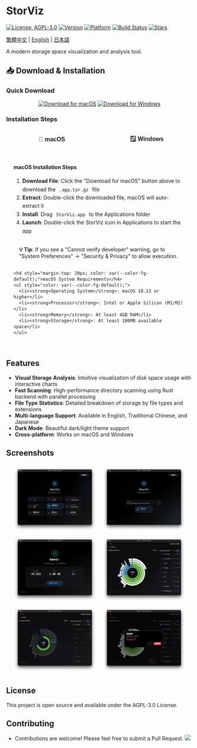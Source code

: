 # StorViz

[![License: AGPL-3.0](https://img.shields.io/badge/License-AGPL--3.0-blue.svg)](https://opensource.org/licenses/AGPL-3.0)
[![Version](https://img.shields.io/badge/version-1.0.0--rc.3-green.svg)](https://github.com/ExpTechTW/StorViz/releases)
[![Platform](https://img.shields.io/badge/platform-macOS%20%7C%20Windows-lightgrey.svg)](https://github.com/ExpTechTW/StorViz/releases)
[![Build Status](https://github.com/ExpTechTW/StorViz/workflows/CI%20Build%20Check/badge.svg)](https://github.com/ExpTechTW/StorViz/actions)
[![Stars](https://img.shields.io/github/stars/ExpTechTW/StorViz?style=social)](https://github.com/ExpTechTW/StorViz)

[繁體中文](README.md) | [English](README.en.md) | [日本語](README.ja.md)

A modern storage space visualization and analysis tool.

## 📥 Download & Installation

### Quick Download

<div align="center">

[![Download for macOS](https://img.shields.io/badge/Download-macOS-black?style=for-the-badge&logo=apple)](https://github.com/ExpTechTW/StorViz/releases/latest/download/StorViz_universal.app.tar.gz)
[![Download for Windows](https://img.shields.io/badge/Download-Windows-blue?style=for-the-badge&logo=windows)](https://github.com/ExpTechTW/StorViz/releases/latest/download/StorViz_1.0.0-rc.3_x64-setup.exe)

</div>

### Installation Steps

<div style="margin: 20px 0;">
  <div style="display: flex; border-bottom: 2px solid var(--color-border-default); margin-bottom: 20px;">
    <button onclick="showTab('macos')" id="macos-tab" style="flex: 1; padding: 12px 20px; border: none; background: var(--color-accent-emphasis); color: var(--color-fg-on-emphasis); cursor: pointer; font-size: 16px; font-weight: bold; border-radius: 8px 8px 0 0; margin-right: 5px;">🍎 macOS</button>
    <button onclick="showTab('windows')" id="windows-tab" style="flex: 1; padding: 12px 20px; border: none; background: var(--color-btn-bg); color: var(--color-fg-default); cursor: pointer; font-size: 16px; font-weight: bold; border-radius: 8px 8px 0 0; margin-left: 5px;">🪟 Windows</button>
  </div>
  
  <div id="macos-content" style="display: block; padding: 20px; background: var(--color-canvas-subtle); border-radius: 0 0 8px 8px; border: 1px solid var(--color-border-default);">
    <h4 style="margin-top: 0; color: var(--color-fg-default);">macOS Installation Steps</h4>
    <ol style="line-height: 1.6; color: var(--color-fg-default);">
      <li><strong>Download File</strong>: Click the "Download for macOS" button above to download the <code style="background: var(--color-neutral-muted); color: var(--color-fg-default); padding: 2px 6px; border-radius: 4px;">.app.tar.gz</code> file</li>
      <li><strong>Extract</strong>: Double-click the downloaded file, macOS will auto-extract it</li>
      <li><strong>Install</strong>: Drag <code style="background: var(--color-neutral-muted); color: var(--color-fg-default); padding: 2px 6px; border-radius: 4px;">StorViz.app</code> to the Applications folder</li>
      <li><strong>Launch</strong>: Double-click the StorViz icon in Applications to start the app</li>
    </ol>
    <div style="background: var(--color-accent-subtle); padding: 15px; border-radius: 6px; margin-top: 15px; border-left: 4px solid var(--color-accent-emphasis);">
      <strong style="color: var(--color-fg-default);">💡 Tip</strong><span style="color: var(--color-fg-muted);">: If you see a "Cannot verify developer" warning, go to "System Preferences" → "Security & Privacy" to allow execution.</span>
    </div>
    
    <h4 style="margin-top: 20px; color: var(--color-fg-default);">macOS System Requirements</h4>
    <ul style="color: var(--color-fg-default);">
      <li><strong>Operating System</strong>: macOS 10.13 or higher</li>
      <li><strong>Processor</strong>: Intel or Apple Silicon (M1/M2)</li>
      <li><strong>Memory</strong>: At least 4GB RAM</li>
      <li><strong>Storage</strong>: At least 100MB available space</li>
    </ul>
  </div>
  
  <div id="windows-content" style="display: none; padding: 20px; background: var(--color-canvas-subtle); border-radius: 0 0 8px 8px; border: 1px solid var(--color-border-default);">
    <h4 style="margin-top: 0; color: var(--color-fg-default);">Windows Installation Steps</h4>
    <ol style="line-height: 1.6; color: var(--color-fg-default);">
      <li><strong>Download File</strong>: Click the "Download for Windows" button above to download the <code style="background: var(--color-neutral-muted); color: var(--color-fg-default); padding: 2px 6px; border-radius: 4px;">.exe</code> installer</li>
      <li><strong>Run Installer</strong>: Double-click the downloaded installer</li>
      <li><strong>Installation Wizard</strong>: Follow the installation wizard instructions</li>
      <li><strong>Launch</strong>: Start StorViz from the Start menu or desktop shortcut</li>
    </ol>
    <div style="background: var(--color-success-subtle); padding: 15px; border-radius: 6px; margin-top: 15px; border-left: 4px solid var(--color-success-emphasis);">
      <strong style="color: var(--color-fg-default);">💡 Tip</strong><span style="color: var(--color-fg-muted);">: If Windows Defender shows a warning, select "More info" → "Run anyway".</span>
    </div>
    
    <h4 style="margin-top: 20px; color: var(--color-fg-default);">Windows System Requirements</h4>
    <ul style="color: var(--color-fg-default);">
      <li><strong>Operating System</strong>: Windows 10 or higher</li>
      <li><strong>Architecture</strong>: x64 (64-bit)</li>
      <li><strong>Memory</strong>: At least 4GB RAM</li>
      <li><strong>Storage</strong>: At least 100MB available space</li>
    </ul>
  </div>
</div>

<script>
function showTab(tabName) {
  // Hide all content
  document.getElementById('macos-content').style.display = 'none';
  document.getElementById('windows-content').style.display = 'none';
  
  // Reset all button styles
  document.getElementById('macos-tab').style.background = 'var(--color-btn-bg)';
  document.getElementById('macos-tab').style.color = 'var(--color-fg-default)';
  document.getElementById('windows-tab').style.background = 'var(--color-btn-bg)';
  document.getElementById('windows-tab').style.color = 'var(--color-fg-default)';
  
  // Show selected content
  document.getElementById(tabName + '-content').style.display = 'block';
  
  // Highlight selected button
  document.getElementById(tabName + '-tab').style.background = 'var(--color-accent-emphasis)';
  document.getElementById(tabName + '-tab').style.color = 'var(--color-fg-on-emphasis)';
}
</script>

## Features

- **Visual Storage Analysis**: Intuitive visualization of disk space usage with interactive charts
- **Fast Scanning**: High-performance directory scanning using Rust backend with parallel processing
- **File Type Statistics**: Detailed breakdown of storage by file types and extensions
- **Multi-language Support**: Available in English, Traditional Chinese, and Japanese
- **Dark Mode**: Beautiful dark/light theme support
- **Cross-platform**: Works on macOS and Windows

## Screenshots

<div align="center">

<img src="images/zh/image1.png" alt="Main Interface" width="45%" style="margin: 5px;">
<img src="images/zh/image2.png" alt="File Type Statistics" width="45%" style="margin: 5px;">

<img src="images/zh/image3.png" alt="Directory Structure" width="45%" style="margin: 5px;">
<img src="images/zh/image4.png" alt="Dark Mode" width="45%" style="margin: 5px;">

<img src="images/zh/image5.png" alt="Multi-language Support" width="45%" style="margin: 5px;">
<img src="images/zh/image6.png" alt="Advanced Analysis" width="45%" style="margin: 5px;">

</div>

## License

This project is open source and available under the AGPL-3.0 License.

## Contributing

- Contributions are welcome! Please feel free to submit a Pull Request.
  <a href="https://github.com/exptechtw/StorViz/graphs/contributors"><img src="https://contrib.rocks/image?repo=exptechtw/StorViz" ></a>
